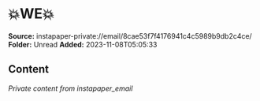 # 💥WE💥

**Source:** instapaper-private://email/8cae53f7f4176941c4c5989b9db2c4ce/
**Folder:** Unread
**Added:** 2023-11-08T05:05:33




## Content
*Private content from instapaper_email*
